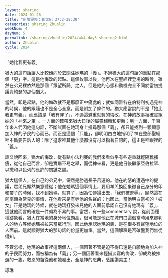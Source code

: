 ```yaml
---
layout: sharing
date: 2024-01-26
title: "新增靈修：創世紀 37:2-38:30"
categories: sharing Zhuolin
weekNum: 4
dayNum: 5
permalink: /sharing/zhuolin/2024/wk4-day5-sharing2.html
author: Zhuolin
cycle: 2024
---  
```


「她比我更有義」

猶大的這句話讓人比較傾向於去關注她瑪的「義」。不過猶大的這句話的重點在那個「更」字。這是他悔改的起點。這個故事以後，他再次在聖經裡登場的時候，雖然在弟兄裡依然是那個「眾望所歸」之人，但是他的心態和動機完全不同於當初提議賣約瑟的那個猶大。

當然，即是起點，他的悔改就不是那麼正中痛處的；就如同雅各在伯特利初遇見神的時候，他的跟隨也不是全心全意，而是附加了條件的。猶大應當說的不是「她比我更有義」，而應該是「我有罪了」，不過這避重就輕的悔改，在神的故事裡確實絕妙的「神來之筆」。一方面的確帶來猶大日後的屬靈翻轉和更新；另一方面，千百年來人們因他這句話，不斷試圖在她瑪身上搜尋那個「義」，卻只能找到一顆願意加入神的子民的心而已，而正是這個「只能」，卻明明白白地指明了神在整部聖經裡不斷要告訴人的：除了追求神其他什麼都沒有可以指著自誇的，這正是神眼裡的「義」。

話又說回來，猶大的悔改，從有點小法利賽的我們來看似乎有些避重就輕隔靴搔癢，從他自己而言，卻是實屬不易之舉，而從神來看，更是他日後繼承亞伯拉罕、以撒和以色列的應許的關鍵之處。

猶大這個人，在自己的弟兄中，儼然是勝過長子呂遍的。他在約瑟的遭遇中的提議，眾弟兄顯然樂意聽從；他在她瑪這個事情上，要用羊羔換回象徵自己身分的印和帶子的時候，找不到她瑪，就算了，因為怕傳揚出去，「我們被羞辱」，顯然這在迦南頗為常見的事情，在他看來是有辱他的名聲的；也因此，當他明白當初的「妓女」正是她瑪的時候，就在她瑪打發來見他的人面前承認自己沒有她瑪有「義」，這就他而言的確是一件頗為不易的事。當然，有一些commentary 說，從前面種種跡象看，猶大在當地的身分地位頗高，很可能是他正在城門口這個當時用來審判人的地方等候她瑪被拉來當眾行刑，因此他承認她瑪的義，是在很多有聲望地位的人面前。這就顯得猶大的那句話的份量更加重。當然，這個解釋是否確鑿我們無從得知。

不管怎樣，她瑪的故事裡這兩個人，一個因著不管是迫不得已還是自願地為加入神的子民而努力，而被稱為有「義」；另一個因著看來輕描淡寫的悔改，卻成為被揀選的一隻。救恩的苗從他和她發出，全是神的恩典，感謝讚美主！

琢琳
